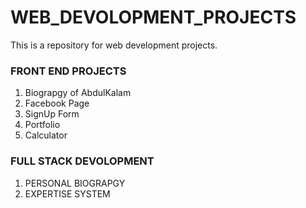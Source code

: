 # WEB_DEVOLOPMENT_PROJECTS
This is a repository for web development projects.
### FRONT END PROJECTS
1. Biograpgy of AbdulKalam
2. Facebook Page
3. SignUp Form
4. Portfolio
5. Calculator

### FULL STACK DEVOLOPMENT
1. PERSONAL BIOGRAPGY
2. EXPERTISE SYSTEM


